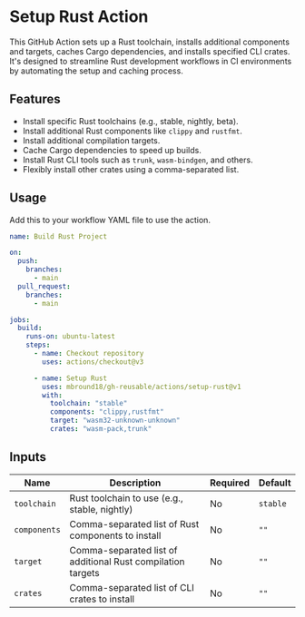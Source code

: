 # Setup Rust Action

This GitHub Action sets up a Rust toolchain, installs additional components and targets, caches Cargo dependencies, and installs specified CLI crates. It's designed to streamline Rust development workflows in CI environments by automating the setup and caching process.

## Features

- Install specific Rust toolchains (e.g., stable, nightly, beta).
- Install additional Rust components like `clippy` and `rustfmt`.
- Install additional compilation targets.
- Cache Cargo dependencies to speed up builds.
- Install Rust CLI tools such as `trunk`, `wasm-bindgen`, and others.
- Flexibly install other crates using a comma-separated list.

## Usage

Add this to your workflow YAML file to use the action.

```yaml
name: Build Rust Project

on:
  push:
    branches:
      - main
  pull_request:
    branches:
      - main

jobs:
  build:
    runs-on: ubuntu-latest
    steps:
      - name: Checkout repository
        uses: actions/checkout@v3

      - name: Setup Rust
        uses: mbround18/gh-reusable/actions/setup-rust@v1
        with:
          toolchain: "stable"
          components: "clippy,rustfmt"
          target: "wasm32-unknown-unknown"
          crates: "wasm-pack,trunk"
```

## Inputs

| Name        | Description                                      | Required | Default            |
|-------------|--------------------------------------------------|----------|--------------------|
| `toolchain` | Rust toolchain to use (e.g., stable, nightly)    | No       | `stable`           |
| `components`| Comma-separated list of Rust components to install | No       | `""`               |
| `target`    | Comma-separated list of additional Rust compilation targets | No       | `""`               |
| `crates`    | Comma-separated list of CLI crates to install    | No       | `""`               |
